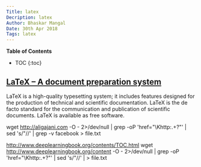 ```yaml
---
Title: latex
Decription: latex
Author: Bhaskar Mangal
Date: 30th Apr 2018
Tags: latex
---
```


**Table of Contents**
* TOC
{:toc}


## [LaTeX – A document preparation system](https://www.latex-project.org/)
LaTeX is a high-quality typesetting system; it includes features designed for the production of technical and scientific documentation. LaTeX is the de facto standard for the communication and publication of scientific documents. LaTeX is available as free software.


 wget http://aligajani.com -O - 2>/dev/null | grep -oP 'href="\Khttp:.+?"' | sed 's/"//' | grep -v facebook > file.txt
 
 http://www.deeplearningbook.org/contents/TOC.html
 wget http://www.deeplearningbook.org/content -O - 2>/dev/null | grep -oP 'href="\Khttp:.+?"' | sed 's/"//' | > file.txt
